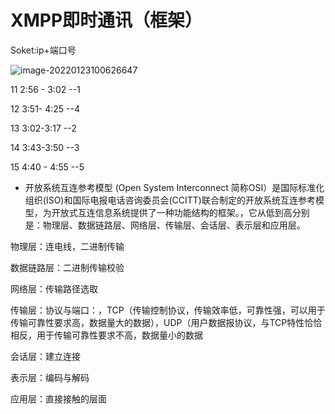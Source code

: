 # XMPP即时通讯（框架） 

Soket:ip+端口号

![image-20220123100626647](%E7%AC%94%E8%AE%B0.assets/image-20220123100626647.png)



11 2:56 - 3:02  --1

12 3:51- 4:25 --4

13 3:02-3:17 --2

14 3:43-3:50 --3

15 4:40 - 4:55 --5

- 开放系统互连参考模型 (Open System Interconnect 简称OSI）是国际标准化组织(ISO)和国际电报电话咨询委员会(CCITT)联合制定的开放系统互连参考模型，为开放式互连信息系统提供了一种功能结构的框架。，它从低到高分别是：物理层、数据链路层、网络层、传输层、会话层、表示层和应用层。

物理层：连电线，二进制传输

数据链路层：二进制传输校验

网络层：传输路径选取

传输层：协议与端口：，TCP（传输控制协议，传输效率低，可靠性强，可以用于传输可靠性要求高，数据量大的数据），UDP（用户数据报协议，与TCP特性恰恰相反，用于传输可靠性要求不高，数据量小的数据

会话层：建立连接

表示层：编码与解码

应用层：直接接触的层面



